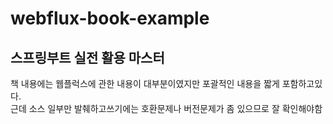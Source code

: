 # webflux-book-example

## 스프링부트 실전 활용 마스터

책 내용에는 웹플럭스에 관한 내용이 대부분이였지만 포괄적인 내용을 짧게 포함하고있다.  
근데 소스 일부만 발췌하고쓰기에는 호환문제나 버전문제가 좀 있으므로 잘 확인해야함 
